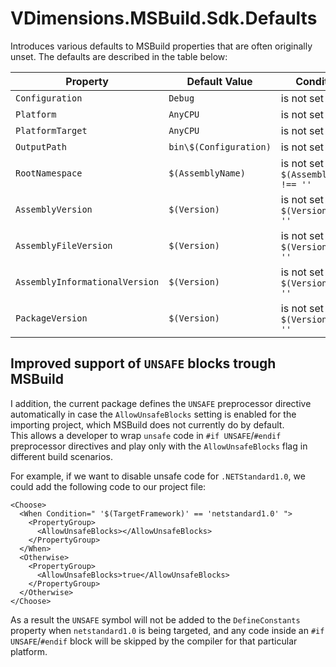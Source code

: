 # VDimensions.MSBuild.Sdk.Defaults

Introduces various defaults to MSBuild properties that are often originally unset.
The defaults are described in the table below:

|Property|Default Value|Condition|
|--|--|--|
|`Configuration`|`Debug`|is not set|
|`Platform`|`AnyCPU`|is not set|
|`PlatformTarget`|`AnyCPU`|is not set|
|`OutputPath`|`bin\$(Configuration)`|is not set|
|`RootNamespace`|`$(AssemblyName)`|is not set and `$(AssemblyName) !== ''`|
|`AssemblyVersion`|`$(Version)`|is not set and `$(Version) !== ''`|
|`AssemblyFileVersion`|`$(Version)`|is not set and `$(Version) !== ''`|
|`AssemblyInformationalVersion`|`$(Version)`|is not set and `$(Version) !== ''`|
|`PackageVersion`|`$(Version)`|is not set and `$(Version) !== ''`|

## Improved support of `UNSAFE` blocks trough MSBuild

I addition, the current package defines the `UNSAFE` preprocessor directive automatically in case the `AllowUnsafeBlocks` setting is enabled for the importing project, which MSBuild does not currently do by default.  
This allows a developer to wrap `unsafe` code in `#if UNSAFE`/`#endif` preprocessor directives and play only with the `AllowUnsafeBlocks` flag in different build scenarios.  

For example, if we want to disable unsafe code for `.NETStandard1.0`, we could add the following code to our project file:

    <Choose>
      <When Condition=" '$(TargetFramework)' == 'netstandard1.0' ">
        <PropertyGroup>
          <AllowUnsafeBlocks></AllowUnsafeBlocks>
        </PropertyGroup>
      </When>
      <Otherwise>
        <PropertyGroup>
          <AllowUnsafeBlocks>true</AllowUnsafeBlocks>
        </PropertyGroup>
      </Otherwise>
    </Choose>

As a result the `UNSAFE` symbol will not be added to the `DefineConstants` property when `netstandard1.0` is being targeted, and any code inside an `#if UNSAFE`/`#endif` block will be skipped by the compiler for that particular platform.  
